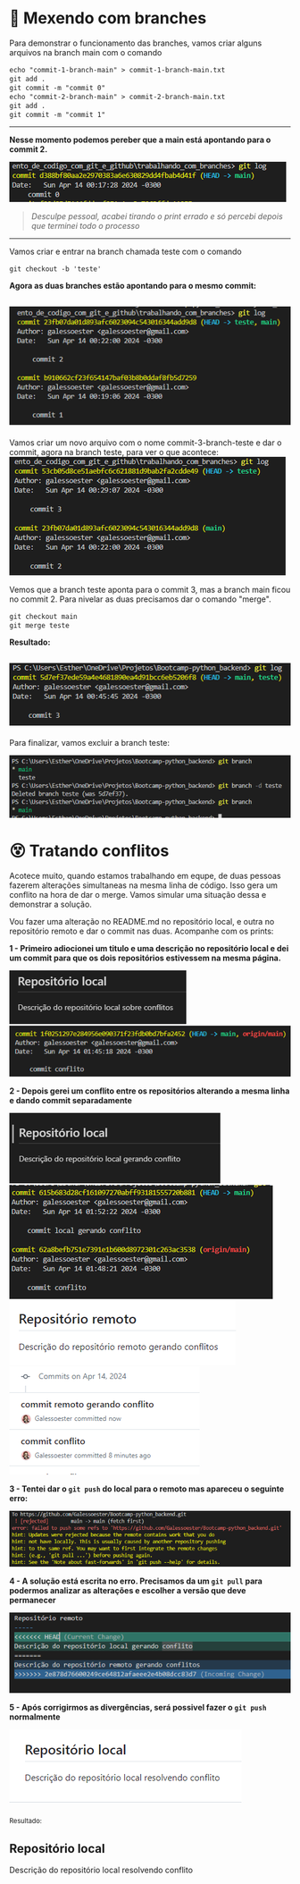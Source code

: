 # 🌴 Mexendo com branches

Para demonstrar o funcionamento das branches, vamos criar alguns arquivos na branch main com o comando
```
echo "commit-1-branch-main" > commit-1-branch-main.txt
git add .
git commit -m "commit 0"
echo "commit-2-branch-main" > commit-2-branch-main.txt
git add .
git commit -m "commit 1"
```
---------------------------------
**Nesse momento podemos pereber que a main está apontando para o commit 2.**

![imagem branch main apontando para commit 2](./imagens/image-0.png)

> *Desculpe pessoal, acabei tirando o print errado e só percebi depois que terminei todo o processo*

-------------------------------

Vamos criar e entrar na branch chamada teste com o comando
```
git checkout -b 'teste'
```

**Agora as duas branches estão apontando para o mesmo commit:**

![imagem branch main e teste apontando para commit 2](./imagens/image-1.png)
----------------
Vamos criar um novo arquivo com o nome commit-3-branch-teste e dar o commit, agora na branch teste, para ver o que acontece:
![imagem branch main apontando para commit 2 e teste para commit 3](./imagens/image-2.png)

Vemos que a branch teste aponta para o commit 3, mas a branch main ficou no commit 2. 
Para nivelar as duas precisamos dar o comando "merge".
```
git checkout main
git merge teste
```
**Resultado:**

![imagem main e teste apontando para commit 3](./imagens/image-3.png)
-------------------
Para finalizar, vamos excluir a branch teste:

![excluindo branch teste](./imagens/image-4.png)

# 😵 Tratando conflitos

Acotece muito, quando estamos trabalhando em equpe, de duas pessoas fazerem alterações simultaneas na mesma linha de código. Isso gera um conflito na hora de dar o merge. Vamos simular uma situação dessa e demonstrar a solução.

Vou fazer uma alteração no README.md no repositório local, e outra no repositório remoto e dar o commit nas duas. Acompanhe com os prints:


**1 - Primeiro adiocionei um titulo e uma descrição no repositório local e dei um commit para que os dois repositórios estivessem na mesma página.**

 ![](./imagens/02_resultado_conflito.png) ![](./imagens/01_commit_conflito.png)

**2 - Depois gerei um conflito entre os repositórios alterando a mesma linha e dando commit separadamente**

![](./imagens/04_resultado_gerando_conflito_local.png) ![](./imagens/03_commit_gerando_conflito_local.png)
![](./imagens/06_resultado_gerando_conflito_remoto.png) ![](./imagens/05_commit_gerando_conflito_remoto.png)

**3 - Tentei dar o `git push` do local para o remoto mas apareceu o seguinte erro:**

![](./imagens/07_tentativa_push_erro.png)

**4 - A solução está escrita no erro. Precisamos da um `git pull` para podermos analizar as alterações e escolher a versão que deve permanecer**

![](./imagens/08_git_pull.png)

**5 - Após corrigirmos as divergências, será possivel fazer o `git push` normalmente**

![](./imagens/09_resolveu_conflito.png)

<sub> Resultado: </sub>

Repositório local 
-----
Descrição do repositório local resolvendo conflito


